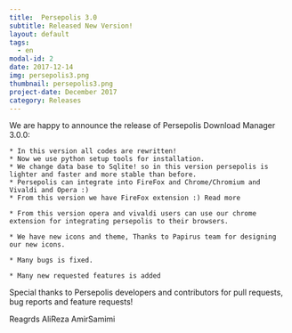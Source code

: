 ```yaml
---
title:  Persepolis 3.0
subtitle: Released New Version!
layout: default
tags:
  - en
modal-id: 2
date: 2017-12-14
img: persepolis3.png
thumbnail: persepolis3.png
project-date: December 2017
category: Releases
---
```


We are happy to announce the release of Persepolis Download Manager 3.0.0:

    * In this version all codes are rewritten!
    * Now we use python setup tools for installation.
    * We change data base to Sqlite! so in this version persepolis is lighter and faster and more stable than before.
    * Persepolis can integrate into FireFox and Chrome/Chromium and Vivaldi and Opera :)
    * From this version we have FireFox extension :) Read more

    * From this version opera and vivaldi users can use our chrome extension for integrating persepolis to their browsers.

    * We have new icons and theme, Thanks to Papirus team for designing our new icons.

    * Many bugs is fixed.

    * Many new requested features is added

Special thanks to Persepolis developers and contributors for pull requests, bug reports and feature requests!

Reagrds
AliReza AmirSamimi
